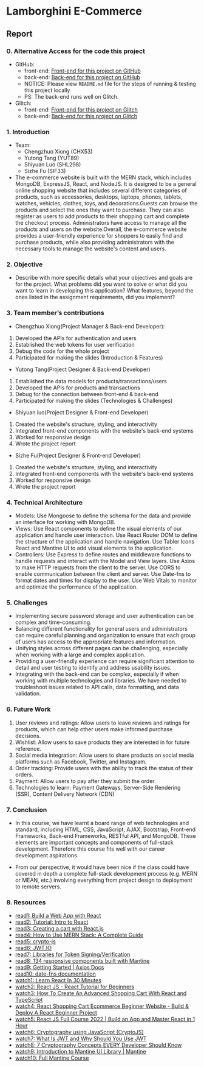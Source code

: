 # Lamborghini E-Commerce

## Report

### 0. Alternative Access for the code this project
- GitHub: 
  - front-end: [Front-end for this project on GitHub](https://github.com/CzXiong1024/Lamborghini-FrontEnd)
  - back-end: [Back-end for this project on GitHub](https://github.com/CzXiong1024/Lamborghini-Backend)
  - NOTICE: Please view `README.md` file for the steps of running & testing this project locally
  - PS: The back-end runs well on Glitch.
- Glitch:
  - front-end: [Front-end for this project on Glitch](https://glitch.com/~lamborghini-infsci2560-final-project)
  - back-end: [Back-end for this project on Glitch](https://glitch.com/~infsci2560-final-lambo-server)


### 1. Introduction
- Team: 
  - Chengzhuo Xiong (CHX53) 
  - Yutong Tang (YUT89) 
  - Shiyuan Luo (SHL298) 
  - Sizhe Fu (SIF33) 
- The e-commerce website is built with the MERN stack, which includes MongoDB, ExpressJS, React, and NodeJS. It is designed to be a general online shopping website that includes several different categories of products, such as accessories, desktops, laptops, phones, tablets, watches, vehicles, clothes, toys, and decorations.Guests can browse the products and select the ones they want to purchase. They can also register as users to add products to their shopping cart and complete the checkout process. Administrators have access to manage all the products and users on the website.Overall, the e-commerce website provides a user-friendly experience for shoppers to easily find and purchase products, while also providing administrators with the necessary tools to manage the website's content and users.

### 2. Objective 
- Describe with more specific details what your objectives and goals are for the project. What problems did you want to solve or what did you want to learn in developing this application? What features, beyond the ones listed in the assignment requirements, did you implement?

### 3. Team member’s contributions 
- Chengzhuo Xiong(Project Manager & Back-end Developer):
1. Developed the APIs for authentication and users 
2. Established the web tokens for user verification
3. Debug the code for the whole project
4. Participated for making the slides (Introduction & Features)

- Yutong Tang(Project Designer & Back-end Developer)
1. Established the data models for products/transactions/users
2. Developed the APIs for products and transactions
3. Debug for the connection between front-end & back-end
4. Participated for making the slides (Technologies & Challenges)

- Shiyuan luo(Project Designer & Front-end Developer)
1. Created the website's structure, styling, and interactivity
2. Integrated front-end components with the website's back-end systems
3. Worked for responsive design
4. Wrote the project report

- Sizhe Fu(Project Designer & Front-end Developer)
1. Created the website's structure, styling, and interactivity
2. Integrated front-end components with the website's back-end systems
3. Worked for responsive design
4. Wrote the project report

### 4. Technical Architecture 
- Models: Use Mongoose to define the schema for the data and provide an interface for working with MongoDB.
- Views: Use React components to define the visual elements of our application and handle user interaction. Use React Router DOM to define the structure of the application and handle navigation. Use Tabler Icons React and Mantine UI to add visual elements to the application.
- Controllers: Use Express to define routes and middleware functions to handle requests and interact with the Model and View layers. Use Axios to make HTTP requests from the client to the server. Use CORS to enable communication between the client and server. Use Date-fns to format dates and times for display to the user. Use Web Vitals to monitor and optimize the performance of the application.

### 5. Challenges 
- Implementing secure password storage and user authentication can be complex and time-consuming. 
- Balancing different functionality for general users and administrators can require careful planning and organization to ensure that each group of users has access to the appropriate features and information.
- Unifying styles across different pages can be challenging, especially when working with a large and complex application. 
- Providing a user-friendly experience can require significant attention to detail and user testing to identify and address usability issues.
- Integrating with the back-end can be complex, especially if when working with multiple technologies and libraries. We have needed to troubleshoot issues related to API calls, data formatting, and data validation.

### 6. Future Work 
1. User reviews and ratings: Allow users to leave reviews and ratings for products, which can help other users make informed purchase decisions.
2. Wishlist: Allow users to save products they are interested in for future reference.
3. Social media integration: Allow users to share products on social media platforms such as Facebook, Twitter, and Instagram.
4. Order tracking: Provide users with the ability to track the status of their orders.
5. Payment: Allow users to pay after they submit the order.
6. Technologies to learn: Payment Gateways, Server-Side Rendering (SSR), Content Delivery Network (CDN)


### 7. Conclusion 
- In this course, we have learnt a board range of web technologies and standard, including HTML,
CSS, JavaScript, AJAX, Bootstrap, Front-end Frameworks, Back-end Frameworks, RESTful API, and 
MongoDB. These elements are important concepts and components of full-stack development. Therefore this course fits well with our career development aspirations. 

- From our perspective, it would have been nice if the class could have covered in depth a complete full-stack development process (e.g. MERN or MEAN, etc.) involving everything from project design to deployment to remote servers.

### 8. Resources 
- [read1: Build a Web App with React](https://blog.glitch.com/post/react-starter-kit)
- [read2: Tutorial: Intro to React](https://reactjs.org/tutorial/tutorial.html)
- [read3: Creating a cart with React.js](https://commercejs.com/docs/community/creating-a-cart-with-react-js/)
- [read4: How to Use MERN Stack: A Complete Guide](https://www.mongodb.com/languages/mern-stack-tutorial)
- [read5: crypto-js](https://www.npmjs.com/package/crypto-js)
- [read6: JWT.IO](https://jwt.io/)
- [read7: Libraries for Token Signing/Verification](https://jwt.io/libraries)
- [read8: 134 responsive components built with Mantine](https://ui.mantine.dev/#main)
- [read9: Getting Started | Axios Docs](https://axios-http.com/docs/intro)
- [read10: date-fns documentation](https://devdocs.io/date_fns/)
- [watch1: Learn React In 30 Minutes](https://www.youtube.com/watch?v=hQAHSlTtcmY)
- [watch2: React JS - React Tutorial for Beginners](https://www.youtube.com/watch?v=Ke90Tje7VS0)
- [watch3: How To Create An Advanced Shopping Cart With React and TypeScript](https://www.youtube.com/watch?v=lATafp15HWA&list=PLZlA0Gpn_vH_NT5zPVp18nGe_W9LqBDQK&index=43)
- [watch4: React Shopping Cart Ecommerce Beginner Website - Build & Deploy A React Beginner Project](https://www.youtube.com/watch?v=tEMrD9t85v4)
- [watch5: React JS Full Course 2022 | Build an App and Master React in 1 Hour](https://www.youtube.com/watch?v=b9eMGE7QtTk)
- [watch6: Cryptography using JavaScript (CryptoJS)](https://www.youtube.com/watch?v=hBbtvlFxUDg)
- [watch7: What Is JWT and Why Should You Use JWT](https://www.youtube.com/watch?v=7Q17ubqLfaM)
- [watch8: 7 Cryptography Concepts EVERY Developer Should Know](https://www.youtube.com/watch?v=NuyzuNBFWxQ)
- [watch9: Introduction to Mantine UI Library | Mantine](https://www.youtube.com/watch?v=PQ9htM_LBVs)
- [watch10: Full Mantine Course](https://www.youtube.com/watch?v=57vs7TLth74)




